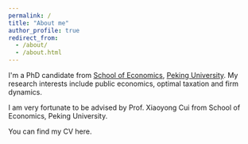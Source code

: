 ```yaml
---
permalink: /
title: "About me"
author_profile: true
redirect_from: 
  - /about/
  - /about.html
---
```


I'm a PhD candidate from [School of Economics](https://econ.pku.edu.cn/), [Peking University](https://www.pku.edu.cn/). My research interests include public economics, optimal taxation and firm dynamics.

I am very fortunate to be advised by Prof. Xiaoyong Cui from School of Economics, Peking University.

You can find my CV here.
